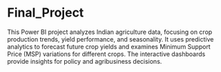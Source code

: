 # Final_Project
This Power BI project analyzes Indian agriculture data, focusing on crop production trends, yield performance, and seasonality. It uses predictive analytics to forecast future crop yields and examines Minimum Support Price (MSP) variations for different crops. The interactive dashboards provide insights for policy and agribusiness decisions.
